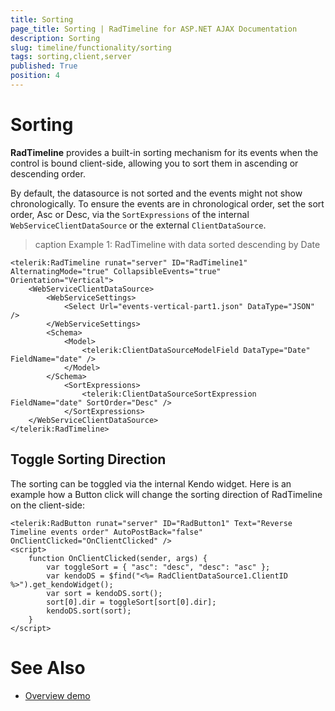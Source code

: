 ```yaml
---
title: Sorting
page_title: Sorting | RadTimeline for ASP.NET AJAX Documentation
description: Sorting
slug: timeline/functionality/sorting
tags: sorting,client,server
published: True
position: 4
---
```


# Sorting

**RadTimeline** provides a built-in sorting mechanism for its events when the control is bound client-side, allowing you to sort them in ascending or descending order.

By default, the datasource is not sorted and the events might not show chronologically. To ensure the events are in chronological order, set the sort order, Asc or Desc, via the `SortExpressions` of the internal `WebServiceClientDataSource` or the external `ClientDataSource`.

>caption Example 1: RadTimeline with data sorted descending by Date

````ASPNET
<telerik:RadTimeline runat="server" ID="RadTimeline1" AlternatingMode="true" CollapsibleEvents="true" Orientation="Vertical">
    <WebServiceClientDataSource>
        <WebServiceSettings>
            <Select Url="events-vertical-part1.json" DataType="JSON" />
        </WebServiceSettings>
        <Schema>
            <Model>
                <telerik:ClientDataSourceModelField DataType="Date" FieldName="date" />
            </Model>
        </Schema>
            <SortExpressions>
                <telerik:ClientDataSourceSortExpression FieldName="date" SortOrder="Desc" />
            </SortExpressions>
    </WebServiceClientDataSource>
</telerik:RadTimeline>
````

## Toggle Sorting Direction

The sorting can be toggled via the internal Kendo widget. Here is an example how a Button click will change the sorting direction of RadTimeline on the client-side:

````ASP.NET
<telerik:RadButton runat="server" ID="RadButton1" Text="Reverse Timeline events order" AutoPostBack="false" OnClientClicked="OnClientClicked" />
<script>
    function OnClientClicked(sender, args) {
        var toggleSort = { "asc": "desc", "desc": "asc" };
        var kendoDS = $find("<%= RadClientDataSource1.ClientID %>").get_kendoWidget();
        var sort = kendoDS.sort();
        sort[0].dir = toggleSort[sort[0].dir];
        kendoDS.sort(sort);
    }
</script>
````


# See Also

 * [Overview demo](https://demos.telerik.com/aspnet-ajax/timeline/overview/defaultcs.aspx)








